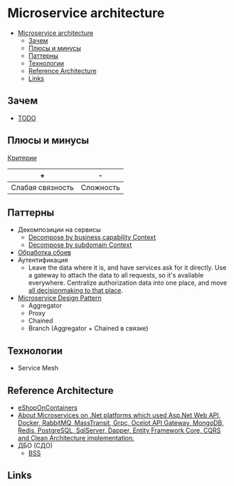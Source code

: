 # Microservice architecture

- [Microservice architecture](#microservice-architecture)
  - [Зачем](#зачем)
  - [Плюсы и минусы](#плюсы-и-минусы)
  - [Паттерны](#паттерны)
  - [Технологии](#технологии)
  - [Reference Architecture](#reference-architecture)
  - [Links](#links)

## Зачем

* [TODO](https://photos.app.goo.gl/fx9KTNZDV8vS6GE78)

## Плюсы и минусы

[Критерии](../arch.criteria.md)

| + | - |
| - | - |
| Слабая связность | Сложность |

## Паттерны

- Декомпозиции на сервисы
  - [Decompose by business capability Context](https://microservices.io/patterns/decomposition/decompose-by-business-capability.html)
  - [Decompose by subdomain Context](https://microservices.io/patterns/decomposition/decompose-by-subdomain.html)
- [Обработка сбоев](../pattern/pattern.failure.md)
- Аутентификация
  - Leave the data where it is, and have services ask for it directly. Use a gateway to attach the data to all requests, so it's available everywhere. Centralize authorization data into one place, and move [all decisionmaking to that place](https://www.osohq.com/post/microservices-authorization-patterns).
- [Microservice Design Pattern](https://apolomodov.medium.com/%D0%BE%D0%B1%D0%B7%D0%BE%D1%80-%D0%BA%D0%BD%D0%B8%D0%B3%D0%B8-microservice-patterns-and-best-practices-dce7785b9c45)
  - Aggregator
  - Proxy
  - Chained
  - Branch (Aggregator + Chained в связке)

## Технологии

- Service Mesh

## Reference Architecture

- [eShopOnContainers](https://github.com/dotnet-architecture/eShopOnContainers)
- [About
Microservices on .Net platforms which used Asp.Net Web API, Docker, RabbitMQ, MassTransit, Grpc, Ocelot API Gateway, MongoDB, Redis, PostgreSQL, SqlServer, Dapper, Entity Framework Core, CQRS and Clean Architecture implementation.](https://github.com/aspnetrun/run-aspnetcore-microservices)
- ДБО (СДО)
  - [BSS](https://plusworld.ru/lr/bss-microservice/)

## Links
